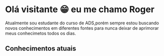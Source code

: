 # Olá visitante :grin: eu me chamo **Roger**

Atualmente sou estudante do curso de ADS,porém sempre estou buscando novos conhecimentos em diferentes fontes para nunca deixar de aprimorar meus conhecimetos todos os dias.

## **Conhecimentos atuais**




